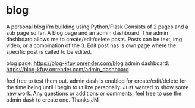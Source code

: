 # blog

A personal blog i'm building using Python/Flask
Consists of 2 pages and a sub page so far. A blog page and an admin dashboard. 
The admin dashboard allows me to create/edit/delete posts.
Posts can be text, img, video, or a combination of the 3.
Edit post has is own page where the specific post is called to be edited.

blog page: https://blog-kfuy.onrender.com/blog
admin dashboard: https://blog-kfuy.onrender.com/admin_dashboard

feel free to test them out. admin dash is enabled for create/edit/delete
for the time being until i begin to utilize personally. Just wanted
to show some new work. Any questions or additions or comments, feel 
free to use the admin dash to create one. Thanks JM

